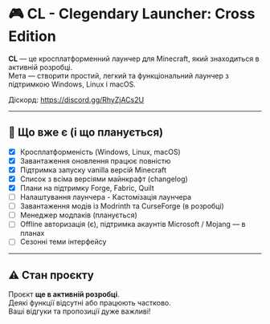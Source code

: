 # 🎮 CL - Clegendary Launcher: Cross Edition

**CL** — це кросплатформенний лаунчер для Minecraft, який знаходиться в активній розробці.  
Мета — створити простий, легкий та функціональний лаунчер з підтримкою Windows, Linux і macOS.

Діскорд: https://discord.gg/RhyZjACs2U

---

## 🚀 Що вже є (і що планується)

- [x] Кросплатформеність (Windows, Linux, macOS)
- [x] Завантаження оновлення працює повністю  
- [x] Підтримка запуску vanilla версій Minecraft
- [x] Список з всіма версіями майнкрафт (changelog)
- [x] Плани на підтримку Forge, Fabric, Quilt
- [ ] Налаштування лаунчера - Кастомізація лаунчера
- [ ] Завантаження модів із Modrinth та CurseForge (в розробці)
- [ ] Менеджер модпаків (планується)
- [ ] Offline авторизація (є), підтримка акаунтів Microsoft / Mojang — в планах
- [ ] Сезонні теми інтерфейсу

---

## ⚠️ Стан проєкту

Проєкт **ще в активній розробці**.  
Деякі функції відсутні або працюють частково.  
Ваші відгуки та пропозиції дуже важливі!
